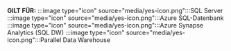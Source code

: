 <Token>**GILT FÜR:** :::image type="icon" source="media/yes-icon.png":::SQL Server :::image type="icon" source="media/yes-icon.png":::Azure SQL-Datenbank :::image type="icon" source="media/yes-icon.png":::Azure Synapse Analytics (SQL DW) :::image type="icon" source="media/yes-icon.png":::Parallel Data Warehouse</Token>

